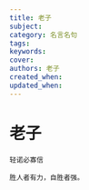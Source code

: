 ```yaml
---
title: 老子
subject: 
category: 名言名句
tags: 
keywords: 
cover: 
authors: 老子
created_when: 
updated_when: 
---
```


# 老子

```
轻诺必寡信
```

```
胜人者有力，自胜者强。
```
